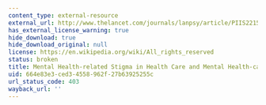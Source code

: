 ```yaml
---
content_type: external-resource
external_url: http://www.thelancet.com/journals/lanpsy/article/PIIS2215-0366(14)00023-6/
has_external_license_warning: true
hide_download: true
hide_download_original: null
license: https://en.wikipedia.org/wiki/All_rights_reserved
status: broken
title: Mental Health-related Stigma in Health Care and Mental Health-care Settings
uid: 664e83e3-ced3-4558-962f-27b63925255c
url_status_code: 403
wayback_url: ''
---
```

